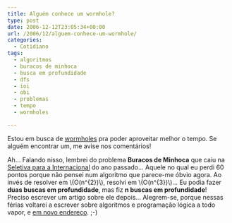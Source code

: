 ```yaml
---
title: Alguém conhece um wormhole?
type: post
date: 2006-12-12T23:05:34+00:00
url: /2006/12/alguem-conhece-um-wormhole/
categories:
  - Cotidiano
tags:
  - algoritmos
  - buracos de minhoca
  - busca em profundidade
  - dfs
  - ioi
  - obi
  - problemas
  - tempo
  - wormholes

---
```

Estou em busca de [wormholes][1] pra poder aproveitar melhor o tempo. Se alguém encontrar um, me avise nos comentários!

Ah… Falando nisso, lembrei do problema **Buracos de Minhoca** que caiu na [Seletiva para a Internacional][2] do ano passado… Aquele no qual eu perdi 60 pontos porque não pensei num algoritmo que parece-me óbvio agora. Ao invés de resolver em \\(O(n^{2})\\), resolvi em \\(O(n^{3})\\)… Eu podia fazer **duas buscas em profundidade**, mas fiz **n buscas em profundidade**! Preciso escrever um artigo sobre ele depois… Alegrem-se, porque nessas férias voltarei a escrever sobre algoritmos e programação lógica a todo vapor, e [em novo endereço][3]. ;-)

 [1]: http://en.wikipedia.org/wiki/Wormhole
 [2]: http://olimpiada.ic.unicamp.br
 [3]: /categories/algoritmos/

